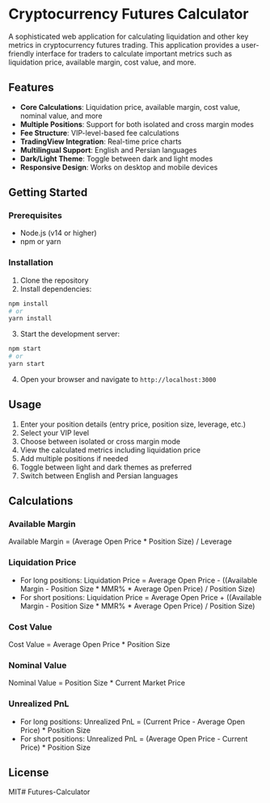 # Cryptocurrency Futures Calculator

A sophisticated web application for calculating liquidation and other key metrics in cryptocurrency futures trading. This application provides a user-friendly interface for traders to calculate important metrics such as liquidation price, available margin, cost value, and more.

## Features

- **Core Calculations**: Liquidation price, available margin, cost value, nominal value, and more
- **Multiple Positions**: Support for both isolated and cross margin modes
- **Fee Structure**: VIP-level-based fee calculations
- **TradingView Integration**: Real-time price charts
- **Multilingual Support**: English and Persian languages
- **Dark/Light Theme**: Toggle between dark and light modes
- **Responsive Design**: Works on desktop and mobile devices

## Getting Started

### Prerequisites

- Node.js (v14 or higher)
- npm or yarn

### Installation

1. Clone the repository
2. Install dependencies:

```bash
npm install
# or
yarn install
```

3. Start the development server:

```bash
npm start
# or
yarn start
```

4. Open your browser and navigate to `http://localhost:3000`

## Usage

1. Enter your position details (entry price, position size, leverage, etc.)
2. Select your VIP level
3. Choose between isolated or cross margin mode
4. View the calculated metrics including liquidation price
5. Add multiple positions if needed
6. Toggle between light and dark themes as preferred
7. Switch between English and Persian languages

## Calculations

### Available Margin
Available Margin = (Average Open Price * Position Size) / Leverage

### Liquidation Price
- For long positions: Liquidation Price = Average Open Price - ((Available Margin - Position Size * MMR% * Average Open Price) / Position Size)
- For short positions: Liquidation Price = Average Open Price + ((Available Margin - Position Size * MMR% * Average Open Price) / Position Size)

### Cost Value
Cost Value = Average Open Price * Position Size

### Nominal Value
Nominal Value = Position Size * Current Market Price

### Unrealized PnL
- For long positions: Unrealized PnL = (Current Price - Average Open Price) * Position Size
- For short positions: Unrealized PnL = (Average Open Price - Current Price) * Position Size

## License

MIT#   F u t u r e s - C a l c u l a t o r  
 